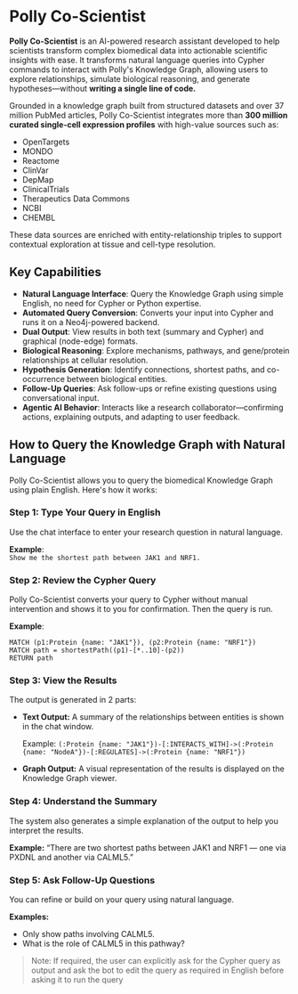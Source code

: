 # Polly Co-Scientist

**Polly Co-Scientist** is an AI-powered research assistant developed to help scientists transform complex biomedical data into actionable scientific insights with ease. It transforms natural language queries into Cypher commands to interact with Polly's Knowledge Graph, allowing users to explore relationships, simulate biological reasoning, and generate hypotheses—without **writing a single line of code.**

Grounded in a knowledge graph built from structured datasets and over 37 million PubMed articles, Polly Co-Scientist integrates more than **300 million curated single-cell expression profiles** with high-value sources such as:

- OpenTargets  
- MONDO  
- Reactome  
- ClinVar  
- DepMap  
- ClinicalTrials  
- Therapeutics Data Commons  
- NCBI  
- CHEMBL  

These data sources are enriched with entity-relationship triples to support contextual exploration at tissue and cell-type resolution.


## Key Capabilities

- **Natural Language Interface**: Query the Knowledge Graph using simple English, no need for Cypher or Python expertise.  
- **Automated Query Conversion**: Converts your input into Cypher and runs it on a Neo4j-powered backend.  
- **Dual Output**: View results in both text (summary and Cypher) and graphical (node-edge) formats.  
- **Biological Reasoning**: Explore mechanisms, pathways, and gene/protein relationships at cellular resolution.  
- **Hypothesis Generation**: Identify connections, shortest paths, and co-occurrence between biological entities.  
- **Follow-Up Queries**: Ask follow-ups or refine existing questions using conversational input.  
- **Agentic AI Behavior**: Interacts like a research collaborator—confirming actions, explaining outputs, and adapting to user feedback.


## How to Query the Knowledge Graph with Natural Language

Polly Co-Scientist allows you to query the biomedical Knowledge Graph using plain English. Here's how it works:

### Step 1: Type Your Query in English
Use the chat interface to enter your research question in natural language.

**Example**:  
`Show me the shortest path between JAK1 and NRF1.`


### Step 2: Review the Cypher Query
Polly Co-Scientist converts your query to Cypher without manual intervention and shows it to you for confirmation. Then the query is run.

**Example**:
```cypher
MATCH (p1:Protein {name: "JAK1"}), (p2:Protein {name: "NRF1"})
MATCH path = shortestPath((p1)-[*..10]-(p2))
RETURN path
```

### Step 3: View the Results

The output is generated in 2 parts:

- **Text Output:**
A summary of the relationships between entities is shown in the chat window.

  Example:
  `(:Protein {name: "JAK1"})-[:INTERACTS_WITH]->(:Protein {name: "NodeA"})-[:REGULATES]->(:Protein {name: "NRF1"})`


- **Graph Output:**
A visual representation of the results is displayed on the Knowledge Graph viewer.


### Step 4: Understand the Summary

The system also generates a simple explanation of the output to help you interpret the results.

**Example:** “There are two shortest paths between JAK1 and NRF1 — one via PXDNL and another via CALML5.”


### Step 5: Ask Follow-Up Questions

You can refine or build on your query using natural language.

**Examples:** 
- Only show paths involving CALML5.
- What is the role of CALML5 in this pathway?

>Note: If required, the user can  explicitly ask for the Cypher query as output and ask the bot to edit the query as required in English before asking it to run the query
